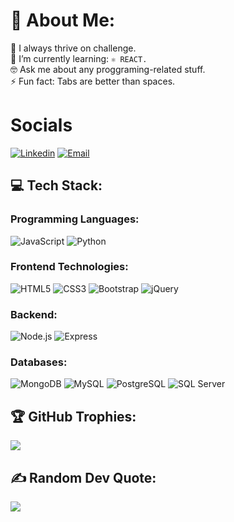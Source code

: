 # 💫 About Me:

🔭 I always thrive on challenge.<br>🌱 I’m currently learning:  `⚛ REACT.`<br>
🤓 Ask me about any proggraming-related stuff.<br>⚡ Fun fact: Tabs are better than spaces.

# Socials

[![Linkedin](https://img.shields.io/badge/-LinkedIn-0A66C2?style=for-the-badge&logo=Linkedin&logoColor=white&labelColor=transparent)](https://www.linkedin.com/in/milfuegosdev/)
[![Email](https://img.shields.io/badge/-Email-D14836?style=for-the-badge&logo=gmail&logoColor=white&labelColor=transparent)](mailto:milfuegosdev@gmail.com)

## 💻 Tech Stack:

### Programming Languages:
![JavaScript](https://img.shields.io/badge/javascript-%23323330.svg?style=for-the-badge&logo=javascript&logoColor=%23F7DF1E)
![Python](https://img.shields.io/badge/python-%233776AB.svg?style=for-the-badge&logo=python&logoColor=white)

### Frontend Technologies:
![HTML5](https://img.shields.io/badge/html5-%23E34F26.svg?style=for-the-badge&logo=html5&logoColor=white)
![CSS3](https://img.shields.io/badge/css3-%231572B6.svg?style=for-the-badge&logo=css3&logoColor=white)
![Bootstrap](https://img.shields.io/badge/bootstrap-%23563D7C.svg?style=for-the-badge&logo=bootstrap&logoColor=white)
![jQuery](https://img.shields.io/badge/jquery-%230769AD.svg?style=for-the-badge&logo=jquery&logoColor=white)

### Backend:
![Node.js](https://img.shields.io/badge/node.js-%23339933.svg?style=for-the-badge&logo=node.js&logoColor=white)
![Express](https://img.shields.io/badge/express-%23000000.svg?style=for-the-badge&logo=express&logoColor=white)

### Databases:
![MongoDB](https://img.shields.io/badge/mongodb-%234ea94b.svg?style=for-the-badge&logo=mongodb&logoColor=white)
![MySQL](https://img.shields.io/badge/mysql-%2300f.svg?style=for-the-badge&logo=mysql&logoColor=white)
![PostgreSQL](https://img.shields.io/badge/postgresql-%23336791.svg?style=for-the-badge&logo=postgresql&logoColor=white)
![SQL Server](https://img.shields.io/badge/sql_server-%23CC2927.svg?style=for-the-badge&logo=microsoft-sql-server&logoColor=white)

## 🏆 GitHub Trophies:

![](https://github-profile-trophy.vercel.app/?username=milfuegosdev&theme=darkhub&no-frame=false&no-bg=true&margin-w=4)

## ✍️ Random Dev Quote:

![](https://quotes-github-readme.vercel.app/api?type=horizontal&theme=radical)

